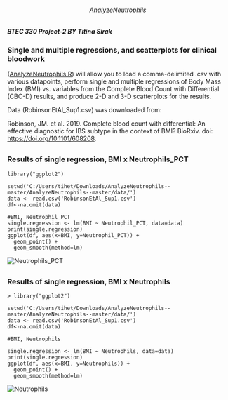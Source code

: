###### <p align = "center"> AnalyzeNeutrophils
##### BTEC 330 Project-2 BY Titina Sirak

### Single and multiple regressions, and scatterplots for clinical bloodwork 
([AnalyzeNeutrophils.R](../master/AnalyzeNeutrophils.R)) will allow you to load a comma-delimited .csv with various datapoints, perform single and multiple regressions of Body Mass Index (BMI) vs. variables from the Complete Blood Count with Differential (CBC-D) results, and produce 2-D and 3-D scatterplots for the results. 

Data (RobinsonEtAl_Sup1.csv) was downloaded from: 

Robinson, JM. et al. 2019. Complete blood count with differential: An effective diagnostic for IBS subtype in the context of BMI? BioRxiv. doi: https://doi.org/10.1101/608208.

##
### Results of single regression, BMI x Neutrophils_PCT
```
library("ggplot2")

setwd('C:/Users/tihet/Downloads/AnalyzeNeutrophils--master/AnalyzeNeutrophils--master/data/')
data <- read.csv('RobinsonEtAl_Sup1.csv')
df<-na.omit(data)

#BMI, Neutrophil_PCT
single.regression <- lm(BMI ~ Neutrophil_PCT, data=data)
print(single.regression)
ggplot(df, aes(x=BMI, y=Neutrophil_PCT)) +
  geom_point() +    
  geom_smooth(method=lm) 
```
![Neutrophils_PCT](../master/fig_output/RplotNeutrophils_PCT.png?sanitize=true)
##
### Results of single regression, BMI x Neutrophils
```
> library("ggplot2")

setwd('C:/Users/tihet/Downloads/AnalyzeNeutrophils--master/AnalyzeNeutrophils--master/data/')
data <- read.csv('RobinsonEtAl_Sup1.csv')
df<-na.omit(data)

#BMI, Neutrophils

single.regression <- lm(BMI ~ Neutrophils, data=data)
print(single.regression)
ggplot(df, aes(x=BMI, y=Neutrophils)) +
  geom_point() +    
  geom_smooth(method=lm)  

```

![Neutrophils](../master/fig_output/RplotNeutrophils.png?sanitize=true)
##
##
